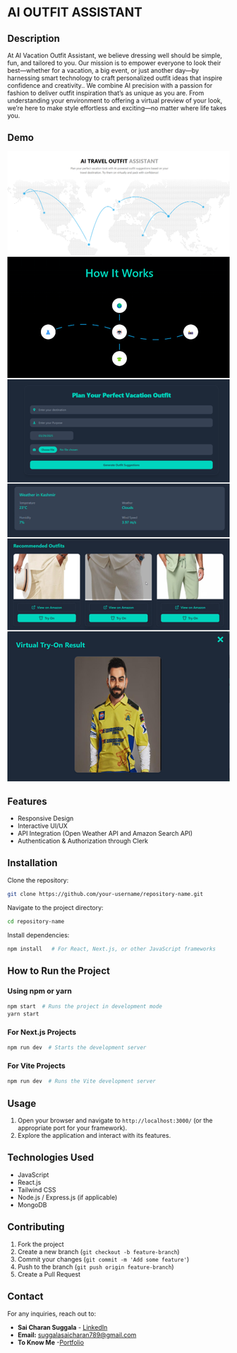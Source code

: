# AI OUTFIT ASSISTANT

## Description
At AI Vacation Outfit Assistant, we believe dressing well should be simple, fun, and tailored to you. 
Our mission is to empower everyone to look their best—whether for a vacation, a big event, 
or just another day—by harnessing smart technology to craft personalized outfit ideas that inspire confidence and creativity..
We combine AI precision with a passion for fashion to deliver outfit inspiration that’s as unique as you are. From understanding 
your environment to offering a virtual preview of your look, we’re here to make style effortless and exciting—no matter where life takes you.

## Demo

![Project Demo](https://github.com/CharanSuggala26/Outfit-Assistant/blob/main/client/public/images/work3.png)
![Project Demo](https://github.com/CharanSuggala26/Outfit-Assistant/blob/main/client/public/images/work.png)
![Project Demo](https://github.com/CharanSuggala26/Outfit-Assistant/blob/main/client/public/images/work2.png)
![Project Demo](https://github.com/CharanSuggala26/Outfit-Assistant/blob/main/client/public/images/work4.png)
![Project Demo](https://github.com/CharanSuggala26/Outfit-Assistant/blob/main/client/public/images/work5.png)
![Project Demo](https://github.com/CharanSuggala26/Outfit-Assistant/blob/main/client/public/images/tryon.png)



## Features
- Responsive Design
- Interactive UI/UX
- API Integration (Open Weather API and Amazon Search API)
- Authentication & Authorization through Clerk

## Installation

Clone the repository:
```sh
git clone https://github.com/your-username/repository-name.git
```

Navigate to the project directory:
```sh
cd repository-name
```

Install dependencies:
```sh
npm install   # For React, Next.js, or other JavaScript frameworks
```

## How to Run the Project

### Using npm or yarn
```sh
npm start  # Runs the project in development mode
yarn start
```

### For Next.js Projects
```sh
npm run dev  # Starts the development server
```

### For Vite Projects
```sh
npm run dev  # Runs the Vite development server
```

## Usage
1. Open your browser and navigate to `http://localhost:3000/` (or the appropriate port for your framework).
2. Explore the application and interact with its features.

## Technologies Used
- JavaScript
- React.js
- Tailwind CSS 
- Node.js / Express.js (if applicable)
- MongoDB 

## Contributing
1. Fork the project
2. Create a new branch (`git checkout -b feature-branch`)
3. Commit your changes (`git commit -m 'Add some feature'`)
4. Push to the branch (`git push origin feature-branch`)
5. Create a Pull Request


## Contact
For any inquiries, reach out to:
- **Sai Charan Suggala** - [LinkedIn](https://www.linkedin.com/in/saicharansuggala/)
- **Email:** suggalasaicharan789@gmail.com
- **To Know Me** -[Portfolio](https://my-portfolio-lovat-six-79.vercel.app/)
